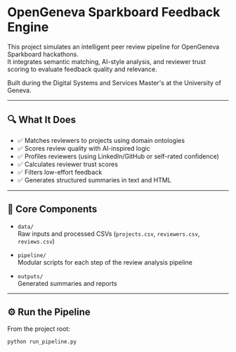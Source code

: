 # OpenGeneva Sparkboard Feedback Engine

This project simulates an intelligent peer review pipeline for OpenGeneva Sparkboard hackathons.  
It integrates semantic matching, AI-style analysis, and reviewer trust scoring to evaluate feedback quality and relevance.

Built during the Digital Systems and Services Master's at the University of Geneva.

---

## 🔍 What It Does

- ✅ Matches reviewers to projects using domain ontologies
- ✅ Scores review quality with AI-inspired logic
- ✅ Profiles reviewers (using LinkedIn/GitHub or self-rated confidence)
- ✅ Calculates reviewer trust scores
- ✅ Filters low-effort feedback
- ✅ Generates structured summaries in text and HTML

---

## 🧠 Core Components

- `data/`  
  Raw inputs and processed CSVs (`projects.csv`, `reviewers.csv`, `reviews.csv`)

- `pipeline/`  
  Modular scripts for each step of the review analysis pipeline

- `outputs/`  
  Generated summaries and reports

---

## ⚙️ Run the Pipeline

From the project root:

```bash
python run_pipeline.py

